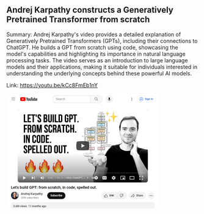 ## Andrej Karpathy constructs a Generatively Pretrained Transformer from scratch
Summary: Andrej Karpathy's video provides a detailed explanation of Generatively Pretrained Transformers (GPTs), including their connections to ChatGPT. He builds a GPT from scratch using code, showcasing the model's capabilities and highlighting its importance in natural language processing tasks. The video serves as an introduction to large language models and their applications, making it suitable for individuals interested in understanding the underlying concepts behind these powerful AI models.

Link: https://youtu.be/kCc8FmEb1nY

<img src="/img/e53394a1-58d0-490d-82c2-dac89fc07a57.png" width="400" />
<br/><br/>
